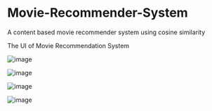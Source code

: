 # Movie-Recommender-System

A content based movie recommender system using cosine similarity

The UI of Movie Recommendation System

![image](https://user-images.githubusercontent.com/65019778/158073301-92b071ad-510d-45bf-a882-2bd90cb2ed70.png)

![image](https://user-images.githubusercontent.com/65019778/158073918-51a4823e-afce-49ae-8443-b35662d224b9.png)

![image](https://user-images.githubusercontent.com/65019778/158073420-566e87f1-cd9a-452c-b113-766ecd35e031.png)

![image](https://user-images.githubusercontent.com/65019778/158073446-c9d6ab2e-dfb1-479d-ac3f-e2d6372661be.png)




